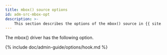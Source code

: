 ```yaml
---
title: mbox() source options
id: adm-src-mbox-opt
description: >-
	This section describes the options of the mbox() source in {{ site.product.short_name }}.
---
```


The mbox() driver has the following option.

{% include doc/admin-guide/options/hook.md %}
